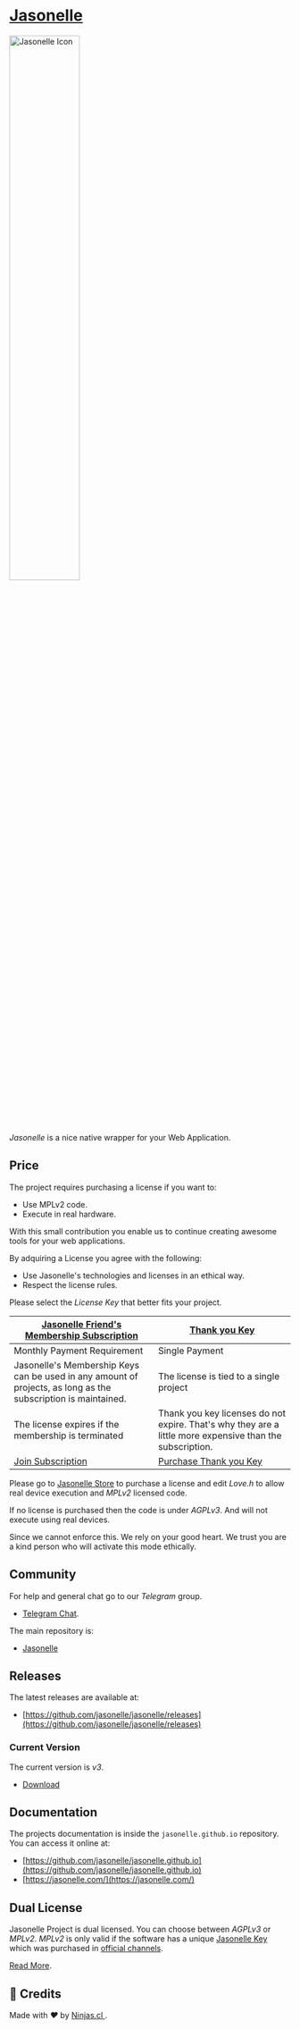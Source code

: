 # [Jasonelle](https://github.com/jasonelle)


<img src="https://jasonelle.com/docs/jasonelle.png" style="width:50%;height:auto" title="Jasonelle Icon">

_Jasonelle_ is a nice native wrapper for your Web Application.

## Price

The project requires purchasing a license if you want to:

- Use MPLv2 code.
- Execute in real hardware.

With this small contribution you enable us to continue creating awesome tools for your web applications.

By adquiring a License you agree with the following:

- Use Jasonelle's technologies and licenses in an ethical way. 
- Respect the license rules.

Please select the *License Key* that better fits your project.

| [Jasonelle Friend's Membership Subscription](https://jasonelle.gumroad.com/l/love) | [Thank you Key](https://jasonelle.gumroad.com/l/thanks)
|---|---|
| Monthly Payment Requirement | Single Payment
| Jasonelle's Membership Keys can be used in any amount of projects, as long as the subscription is maintained. | The license is tied to a single project
| The license expires if the membership is terminated | Thank you key licenses do not expire. That's why they are a little more expensive than the subscription.
| [Join Subscription](https://jasonelle.gumroad.com/l/love) | [Purchase Thank you Key](https://jasonelle.gumroad.com/l/thanks)


Please go to [Jasonelle Store](https://jasonelle.gumroad.com/) to purchase a license
and edit _Love.h_ to allow real device execution and _MPLv2_ licensed code.

If no license is purchased then the code is under _AGPLv3_. And will not execute
using real devices.

Since we cannot enforce this. We rely on your good heart. We trust you
are a kind person who will activate this mode ethically.


## Community

For help and general chat go to our _Telegram_ group.

- [Telegram Chat](https://t.me/jasonelle).

The main repository is:

- [Jasonelle](https://github.com/jasonelle)

## Releases

The latest releases are available at:

- [https://github.com/jasonelle/jasonelle/releases](https://github.com/jasonelle/jasonelle/releases)

### Current Version

The current version is *v3*.

- [Download](https://github.com/jasonelle/jasonelle/releases/tag/v3.0.0)

## Documentation

The projects documentation is inside the `jasonelle.github.io` repository. You can access it online at:

- [https://github.com/jasonelle/jasonelle.github.io](https://github.com/jasonelle/jasonelle.github.io)
- [https://jasonelle.com/](https://jasonelle.com/)

## Dual License

Jasonelle Project is dual licensed. You can choose between _AGPLv3_ or _MPLv2_.
_MPLv2_ is only valid if the software has a unique [Jasonelle Key](https://jasonelle.gumroad.com/) which was purchased in [official channels](https://jasonelle.gumroad.com/).

[Read More](https://github.com/jasonelle/jasonelle/blob/main/LICENSE.adoc).

## 🤩 Credits

<p>
  Made with <i class="fa fa-heart">&#9829;</i> by
  <a href="https://ninjas.cl">
    Ninjas.cl
  </a>.
</p>
